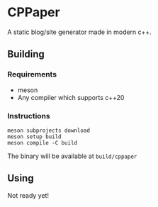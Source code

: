 # CPPaper

A static blog/site generator made in modern c++.

## Building

### Requirements

- meson
- Any compiler which supports c++20

### Instructions

```
meson subprojects download
meson setup build
meson compile -C build
```

The binary will be available at `build/cppaper`

## Using

Not ready yet!
